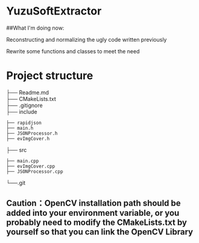 # YuzuSoftExtractor

##What I'm doing now: 

 Reconstructing and normalizing the ugly code written previously

 Rewrite some functions and classes to meet the need

# Project structure

├── Readme.md                  
├── CMakeLists.txt              
├── .gitignore                 
├── include

    ├── rapidjson
    ├── main.h
    ├── JSONProcessor.h
    ├── evImgCover.h
├── src

    ├── main.cpp
    ├── evImgCover.cpp
    ├── JSONProcessor.cpp
└──.git


## Caution：OpenCV installation path should be added into your environment variable, or you probably need to modify the CMakeLists.txt by yourself so that you can link the OpenCV Library
